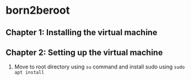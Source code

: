 # born2beroot

## Chapter 1: Installing the virtual machine

## Chapter 2: Setting up the virtual machine

1. Move to root directory using ```su``` command and install sudo using 
    ```sudo apt install```
